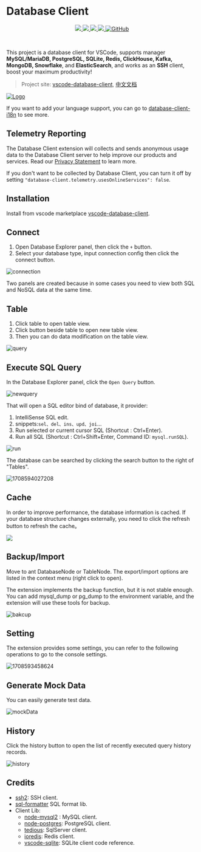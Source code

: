 # Database Client

<p align="center">
  <a href="https://marketplace.visualstudio.com/items?itemName=cweijan.vscode-mysql-client2">
    <img src="https://img.shields.io/vscode-marketplace/v/cweijan.vscode-mysql-client2.svg?label=vscode%20marketplace">
  </a>
  <a href="https://marketplace.visualstudio.com/items?itemName=cweijan.vscode-mysql-client2">
    <img src="https://img.shields.io/visual-studio-marketplace/i/cweijan.vscode-mysql-client2">
  </a>
  <a href="https://github.com/cweijan/vscode-database-client">
    <img src="https://img.shields.io/github/stars/cweijan/vscode-database-client?logo=github&style=flat">
  </a>
  <a href="https://marketplace.visualstudio.com/items?itemName=cweijan.vscode-mysql-client2">
    <img src="https://img.shields.io/vscode-marketplace/r/cweijan.vscode-mysql-client2.svg">
  </a>
  <a href="https://marketplace.visualstudio.com/items?itemName=cweijan.vscode-mysql-client2">
  <img alt="GitHub" src="https://img.shields.io/github/license/cweijan/vscode-database-client">
  </a>
</p>
<br>

This project is a database client for VSCode, supports manager **MySQL/MariaDB, PostgreSQL, SQLite, Redis, ClickHouse, Kafka, MongoDB, Snowflake**, and **ElasticSearch**, and works as an **SSH** client, boost your maximum productivity!

> Project site: [vscode-database-client](https://github.com/cweijan/vscode-database-client), [中文文档](https://github.com/cweijan/vscode-database-client/blob/HEAD/README_CN.md)

[![Logo](https://database-client.com/text_logo.png)](https://database-client.com)

If you want to add your language support, you can go to [database-client-i18n](https://github.com/database-client/database-client-i18n) to see more.

## Telemetry Reporting

The Database Client extension will collects and sends anonymous usage data to the Database Client server to help improve our products and services. Read our [Privacy Statement](https://database-client.com/#/privacyPolicy) to learn more.

If you don't want to be collected by Database Client, you can turn it off by setting `"database-client.telemetry.usesOnlineServices": false`.

## Installation

Install from vscode marketplace [vscode-database-client](https://marketplace.visualstudio.com/items?itemName=cweijan.vscode-mysql-client2).

## Connect

1. Open Database Explorer panel, then click the `+` button.
2. Select your database type, input connection config then click the connect button.

![connection](https://doc.database-client.com/images/connection.jpg)

Two panels are created because in some cases you need to view both SQL and NoSQL data at the same time.

## Table

1. Click table to open table view.
2. Click button beside table to open new table view.
3. Then you can do data modification on the table view.

![query](https://doc.database-client.com/images/view.png)

## Execute SQL Query

In the Database Explorer panel, click the `Open Query` button.

![newquery](https://doc.database-client.com/images/newquery.jpg)

That will open a SQL editor bind of database, it provider:

1. IntelliSense SQL edit.
2. snippets:`sel、del、ins、upd、joi`...
3. Run selected or current cursor SQL (Shortcut : Ctrl+Enter).
4. Run all SQL (Shortcut : Ctrl+Shift+Enter, Command ID: `mysql.runSQL`).

![run](https://doc.database-client.com/images/run.jpg)

The database can be searched by clicking the search button to the right of "Tables".

![1708594027208](https://github.com/cweijan/vscode-database-client/raw/HEAD/image/README/1708594027208.png)

## Cache

In order to improve performance, the database information is cached. If your database structure changes externally, you need to click the refresh button to refresh the cache。

![](https://doc.database-client.com/image/connection/1638342622208.png)

## Backup/Import

Move to ant DatabaseNode or TableNode. The export/import options are listed in the context menu (right click to open).

The extension implements the backup function, but it is not stable enough. You can add mysql_dump or pg_dump to the environment variable, and the extension will use these tools for backup.

![bakcup](https://doc.database-client.com/images/Backup.jpg)

## Setting

The extension provides some settings, you can refer to the following operations to go to the console settings.

![1708593458624](https://github.com/cweijan/vscode-database-client/raw/HEAD/image/README_CN/1708593458624.png)

## Generate Mock Data

You can easily generate test data.

![mockData](https://doc.database-client.com/image/minor/mockData.jpg)

## History

Click the history button to open the list of recently executed query history records.

![history](https://github.com/cweijan/vscode-database-client/raw/HEAD/images/history.jpg)

## Credits

- [ssh2](https://github.com/mscdex/ssh2): SSH client.
- [sql-formatter](https://github.com/zeroturnaround/sql-formatter) SQL format lib.
- Client Lib:
  - [node-mysql2](https://github.com/sidorares/node-mysql2) : MySQL client.
  - [node-postgres](https://github.com/brianc/node-postgres): PostgreSQL client.
  - [tedious](https://github.com/tediousjs/tedious): SqlServer client.
  - [ioredis](https://github.com/luin/ioredis): Redis client.
  - [vscode-sqlite](https://github.com/AlexCovizzi/vscode-sqlite): SQLite client code reference.
